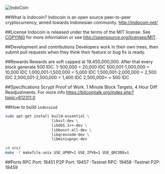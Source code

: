 ![IndoCoin](http://indocoin.net/assets/img/logo.png)

##What is Indocoin?
Indocoin is an open source peer-to-peer cryptocurrency, aimed towards Indonesian community.
http://indocoin.net/

##License
Indocoin is released under the terms of the MIT license. See [COPYING](COPYING)
for more information or see http://opensource.org/licenses/MIT.

##Development and contributions
Developers work in their own trees, then submit pull requests when they think
their feature or bug fix is ready.

##Rewards
Rewards are soft capped at 19,450,000,000. After that every block generate 500 IDC.
1-500,000 = 20,000 IDC
500,001-1,000,000 = 10,000 IDC
1,000,001-1,500,000 = 5,000 IDC
1,500,001-2,000,000 = 2,500 IDC
2,000,001-2,500,000 = 1,400 IDC
2,500,000+ = 500 IDC

##Specifications
Scrypt Proof of Work. 1 Minute Block Targets, 4 Hour Diff Readjustments. For more info https://bitcointalk.org/index.php?topic=612311.0

##How to build `indocoind`
```bash
sudo apt-get install build-essential \
                     libssl-dev \
                     libdb5.1++-dev \
                     libboost-all-dev \
                     libqrencode-dev \
                     libminiupnpc-dev

cd src/
make -f makefile.unix USE_UPNP=1 USE_IPV6=1 USE_QRCODE=1
```
##Ports
RPC Port: 19451
P2P Port: 19457
-Testnet RPC: 19458
-Testnet P2P: 19459

